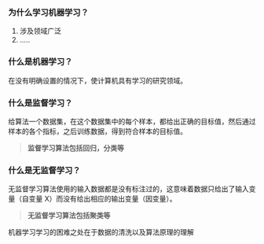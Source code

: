 ### 为什么学习机器学习？

1. 涉及领域广泛
2. .....

### 什么是机器学习？

在没有明确设置的情况下，使计算机具有学习的研究领域。

### 什么是监督学习？

给算法一个数据集，在这个数据集中的每个样本，都给出正确的目标值，然后通过样本的各个指标，之后训练数据，得到符合样本的目标值。



> **监督学习算法包括回归，分类等**



### 什么是无监督学习？

无监督学习算法使用的输入数据都是没有标注过的，这意味着数据只给出了输入变量（自变量 X）而没有给出相应的输出变量（因变量）。

> **无监督学习算法包括聚类等**

机器学习学习的困难之处在于数据的清洗以及算法原理的理解